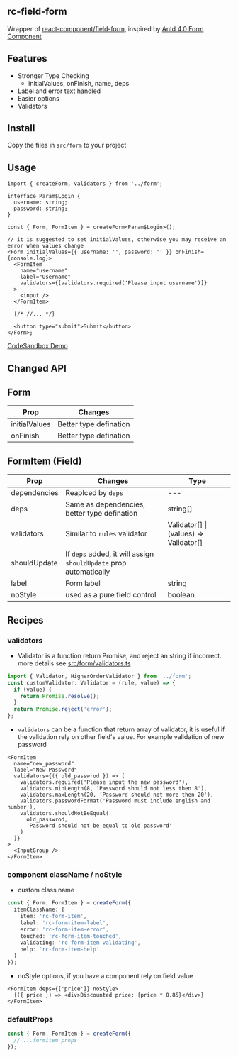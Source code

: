 ## rc-field-form

Wrapper of [react-component/field-form](https://github.com/react-component/field-form), inspired by [Antd 4.0 Form Component](https://next.ant.design/components/form/?locale=en-US#header)

## Features

- Stronger Type Checking
  - initialValues, onFinish, name, deps
- Label and error text handled
- Easier options
- Validators

## Install

Copy the files in `src/form` to your project

## Usage

```tsx
import { createForm, validators } from '../form';

interface Param$Login {
  username: string;
  password: string;
}

const { Form, FormItem } = createForm<Param$Login>();

// it is suggested to set initialValues, otherwise you may receive an error when values change
<Form initialValues={{ username: '', password: '' }} onFinish={console.log}>
  <FormItem
    name="username"
    label="Username"
    validators={[validators.required('Please input username')]}
  >
    <input />
  </FormItem>

  {/* //... */}

  <button type="submit">Submit</button>
</Form>;
```

[CodeSandbox Demo](https://codesandbox.io/s/github/Pong420/rc-field-form)

## Changed API

## Form

| Prop          | Changes                |
| ------------- | ---------------------- |
| initialValues | Better type defination |
| onFinish      | Better type defination |

## FormItem (Field)

| Prop         | Changes                                                           | Type                                   |
| ------------ | ----------------------------------------------------------------- | -------------------------------------- |
| dependencies | Reaplced by `deps`                                                | ---                                    |
| deps         | Same as dependencies, better type defination                      | string[]                               |
| validators   | Similar to `rules` validator                                      | Validator[] \| (values) => Validator[] |
| shouldUpdate | If `deps` added, it will assign `shouldUpdate` prop automatically |
| label        | Form label                                                        | string                                 |
| noStyle      | used as a pure field control                                      | boolean                                |

## Recipes

### validators

- Validator is a function return Promise, and reject an string if incorrect. more details see [src/form/validators.ts](./src/form/validators.ts)

```ts
import { Validator, HigherOrderValidator } from '../form';
const customValidator: Validator = (rule, value) => {
  if (value) {
    return Promise.resolve();
  }
  return Promise.reject('error');
};
```

- `validators` can be a function that return array of validator, it is useful if the validation rely on other field's value. For example validation of new password

```tsx
<FormItem
  name="new_password"
  label="New Password"
  validators={({ old_passwrod }) => [
    validators.required('Please input the new password'),
    validators.minLength(8, 'Password should not less then 8'),
    validators.maxLength(20, 'Password should not more then 20'),
    validators.passwordFormat('Password must include english and number'),
    validators.shouldNotBeEqual(
      old_passwrod,
      'Password should not be equal to old password'
    )
  ]}
>
  <InputGroup />
</FormItem>
```

### component className / noStyle

- custom class name

```ts
const { Form, FormItem } = createForm({
  itemClassName: {
    item: 'rc-form-item',
    label: 'rc-form-item-label',
    error: 'rc-form-item-error',
    touched: 'rc-form-item-touched',
    validating: 'rc-form-item-validating',
    help: 'rc-form-item-help'
  }
});
```

- noStyle options, if you have a component rely on field value

```tsx
<FormItem deps={['price']} noStyle>
  {({ price }) => <div>Discounted price: {price * 0.85}</div>}
</FormItem>
```

### defaultProps

```ts
const { Form, FormItem } = createForm({
  // ...formitem props
});
```
